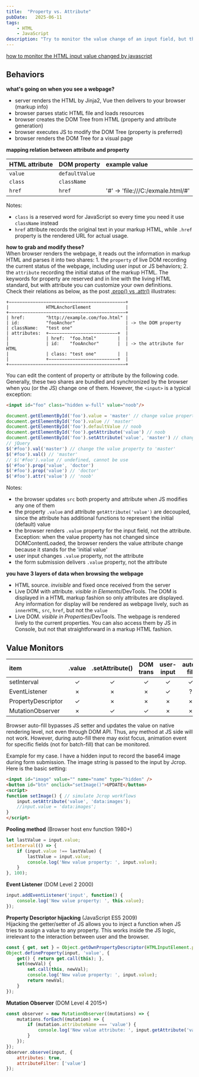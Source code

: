 ```yaml
---
title:  "Property vs. Attribute"
pubDate:   2025-06-11
tags:
    - HTML
    - JavaScript
description: "Try to monitor the value change of an input field, but there seems a big difference in HTML attributes and DOM properties... with some real-world solutions"
---
```


[how to monitor the HTML input value changed by javascript](https://stackoverflow.com/questions/54758162/how-to-monitor-the-html-input-value-changed-by-javascript)

##  Behaviors

**what's going on when you see a webpage?**
- server renders the HTML by Jinja2, Vue then delivers to your browser (markup info)
- browser parses static HTML file and loads resources
- browser creates the DOM Tree from HTML (property and attribute generation)
- browser executes JS to modify the DOM Tree (property is preferred)
- browser renders the DOM Tree for a visual page

**mapping relation between attribute and property**

| HTML attribute | DOM property | example value |
| :------------- | :----------- | :------ |
| `value` | `defaultValue` | |
| `class` | `className` | |
| `href`  | `href` | '#' -> 'file:///C:/exmale.html/#' | 

Notes:
- `class` is a reserved word for JavaScript so every time you need it use `className` instead
- `href` attribute records the original text in your markup HTML, while `.href` property is the rendered URL for actual usage.

**how to grab and modify these?**  
When browser renders the webpage, it reads out the information in markup HTML and parses it into two shares: 1. the `property` of live DOM recording the current status of the webpage, including user input or JS behaviors; 2. the `attribute` recording the initial status of the markup HTML. The keywords for property are reserved and in line with the living HTML standard, but with attribute you can customize your own definitions.   
Check their relations as below, as the post [.prop() vs .attr()](https://stackoverflow.com/questions/5874652/prop-vs-attr) illustrates:

```
+−−−−−−−−−−−−−−−−−−−−−−−−−−−−−−−−−−−−−−−−−−−−+
|              HTMLAnchorElement             |
+−−−−−−−−−−−−−−−−−−−−−−−−−−−−−−−−−−−−−−−−−−−−+
| href:        "http://example.com/foo.html" |
| id:          "fooAnchor"                   | -> the DOM property
| className:   "test one"                    |
| attributes:  +−−−−−−−−−−−−−−−−−−−−−−−−−−+  |
|              | href:  "foo.html"        |  |
|              | id:    "fooAnchor"       |  | -> the attribute for HTML
|              | class: "test one"        |  |
|              +−−−−−−−−−−−−−−−−−−−−−−−−−−+  |
+−−−−−−−−−−−−−−−−−−−−−−−−−−−−−−−−−−−−−−−−−−−−+
```

You can edit the content of property or attribute by the following code. Generally, these two shares are bundled and synchronized by the browser when you (or the JS) change one of them. However, the `<input>` is a typical exception:

```html
<input id="foo" class="hidden w-full" value="noob"/>
```

```js
document.getElementById('foo').value = 'master' // change value property
document.getElementById('foo').value // 'master'
document.getElementById('foo').defaultValue // noob
document.getElementById('foo').getAttribute('value') // noob
document.getElementById('foo').setAttribute('value', 'master') // change value attribute
// jQuery
$('#foo').val('master') // change the value property to 'master'
$('#foo').val() // 'master'
// $('#foo').value // undefined, cannot be use
$('#foo').prop('value', 'doctor')
$('#foo').prop('value') // 'doctor'
$('#foo').attr('value') // 'noob'
```

Notes:
- the browser updates `src` both property and attribute when JS modifies any one of them
- the property `.value` and attribute `getAttribute('value')` are decoupled, since the attribute has additional functions to represent the initial (default) value
- the browser renders `.value` property for the input field, not the attribute. Exception: when the value property has not changed since DOMContentLoaded, the browser renders the value attribute change because it stands for the 'initial value'
- user input changes `.value` property, not the attribute
- the form submission delivers `.value` property, not the attribute

**you have 3 layers of data when browsing the webpage**  
- HTML source. *invisible* and fixed once received from the server
- Live DOM with attribute. *visible in Elements*/DevTools. The DOM is displayed in a HTML markup fashion so only attributes are displayed. Any information for display will be rendered as webpage lively, such as `innerHTML`, `src`, `href`, but not the `value`
- Live DOM. *visible in Properties*/DevTools. The webpage is rendered lively to the current properties. You can also access them by JS in Console, but not that straightforward in a markup HTML fashion.


## Value Monitors


| item               | .value | .setAttribute() | DOM trans | user-input | auto-fill | 
| :----------------- | :-------: | :-------: | :----: | :-----: | :----: |
| setInterval        | ✓ | ✓ | ✓ | ✓ | ✓ |
| EventListener      | × | × | × | ✓ | ? |
| PropertyDescriptor | ✓ | × | × | × | × |
| MutationObserver   | × | ✓ | ✓ | × | × |

Browser auto-fill bypasses JS setter and updates the value on native rendering level, not even through DOM API. Thus, any method at JS side will not work. However, during auto-fill there may exist focus, animation event for specific fields (not for batch-fill) that can be monitored.

Example for my case. I have a hidden input to record the base64 image during form submission. The image string is passed to the input by Jcrop. Here is the basic setting:
```html
<input id="image" value="" name="name" type="hidden" />
<button id="btn" onclick="setImage()">UPDATE</button>
<script>
function setImage() { // simulate Jcrop workflows
	input.setAttribute('value', 'data:images');
	//input.value = 'data:images';
}
</script>
```


**Pooling method** (Browser host env function 1980+)  

```js
let lastValue = input.value;
setInterval(() => {
	if (input.value !== lastValue) {
		lastValue = input.value;
		console.log('New value property: ', input.value);
	}
}, 100);
```


**Event Listener** (DOM Level 2 2000)  

```js
input.addEventListener('input', function() {
	console.log('New value property: ', this.value);
});
```


**Property Descriptor hijacking** (JavaScript ES5 2009)  
Hijacking the getter/setter of JS allows you to inject a function when JS tries to assign a value to any property. This works inside the JS logic, irrelevant to the interaction between user and the browser.

```js
const { get, set } = Object.getOwnPropertyDescriptor(HTMLInputElement.prototype, 'value');
Object.defineProperty(input, 'value', {
	get() { return get.call(this); },
	set(newVal) {
		set.call(this, newVal);
		console.log('New value property: ', input.value);
		return newVal;
	}
});
```


**Mutation Observer** (DOM Level 4 2015+)  

```js
const observer = new MutationObserver((mutations) => {
	mutations.forEach((mutation) => {
		if (mutation.attributeName === 'value') {
			console.log('New value attribute: ', input.getAttribute('value'));
    	}
  	});
});
observer.observe(input, {
	attributes: true,
	attributeFilter: ['value']
});
```

